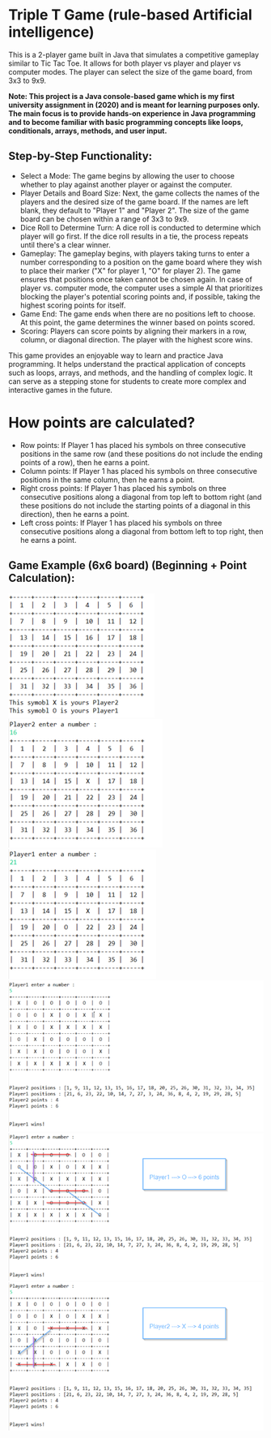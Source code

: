 # Triple T Game (rule-based Artificial intelligence)

This is a 2-player game built in Java that simulates a competitive gameplay similar to Tic Tac Toe. It allows for both player vs player and player vs computer modes. The player can select the size of the game board, from 3x3 to 9x9.

**Note: This project is a Java console-based game which is my first university assignment in (2020) and is meant for learning purposes only. The main focus is to provide hands-on experience in Java programming and to become familiar with basic programming concepts like loops, conditionals, arrays, methods, and user input.**

## Step-by-Step Functionality:
- Select a Mode: The game begins by allowing the user to choose whether to play against another player or against the computer.
- Player Details and Board Size: Next, the game collects the names of the players and the desired size of the game board. If the names are left blank, they default to "Player 1" and "Player 2". The size of the game board can be chosen within a range of 3x3 to 9x9.
- Dice Roll to Determine Turn: A dice roll is conducted to determine which player will go first. If the dice roll results in a tie, the process repeats until there's a clear winner.
- Gameplay: The gameplay begins, with players taking turns to enter a number corresponding to a position on the game board where they wish to place their marker ("X" for player 1, "O" for player 2). The game ensures that positions once taken cannot be chosen again.
In case of player vs. computer mode, the computer uses a simple AI that prioritizes blocking the player's potential scoring points and, if possible, taking the highest scoring points for itself.
- Game End: The game ends when there are no positions left to choose. At this point, the game determines the winner based on points scored.
- Scoring: Players can score points by aligning their markers in a row, column, or diagonal direction. The player with the highest score wins.


This game provides an enjoyable way to learn and practice Java programming. It helps understand the practical application of concepts such as loops, arrays, and methods, and the handling of complex logic. It can serve as a stepping stone for students to create more complex and interactive games in the future.

# How points are calculated?

- Row points: If Player 1 has placed his symbols on three consecutive positions in the same row (and these positions do not include the ending points of a row), then he earns a point.
- Column points: If Player 1 has placed his symbols on three consecutive positions in the same column, then he earns a point.
- Right cross points: If Player 1 has placed his symbols on three consecutive positions along a diagonal from top left to bottom right (and these positions do not include the starting points of a diagonal in this direction), then he earns a point.
- Left cross points: If Player 1 has placed his symbols on three consecutive positions along a diagonal from bottom left to top right, then he earns a point.

## Game Example (6x6 board) (Beginning + Point Calculation):
<ImageGroup>
<img alt="Input 0" src="https://raw.githubusercontent.com/SakarDev/TripleTGame-ruleBased-AI/master/1.png" />
<img alt="Input 0" src="https://raw.githubusercontent.com/SakarDev/TripleTGame-ruleBased-AI/master/2.png" />
<img alt="Input 0" src="https://raw.githubusercontent.com/SakarDev/TripleTGame-ruleBased-AI/master/3.png" />
<img alt="Input 0" src="https://raw.githubusercontent.com/SakarDev/TripleTGame-ruleBased-AI/master/4.png" />
<img alt="Input 0" src="https://raw.githubusercontent.com/SakarDev/TripleTGame-ruleBased-AI/master/5.png" />
<img alt="Input 0" src="https://raw.githubusercontent.com/SakarDev/TripleTGame-ruleBased-AI/master/6.png" />
</ImageGroup>

